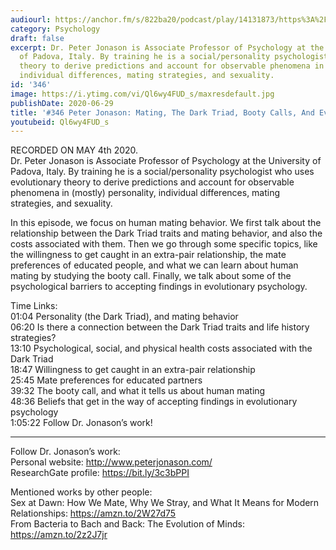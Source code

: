 ```yaml
---
audiourl: https://anchor.fm/s/822ba20/podcast/play/14131873/https%3A%2F%2Fd3ctxlq1ktw2nl.cloudfront.net%2Fproduction%2F2020-4-22%2F75647799-44100-2-36f828462edcd.m4a
category: Psychology
draft: false
excerpt: Dr. Peter Jonason is Associate Professor of Psychology at the University
  of Padova, Italy. By training he is a social/personality psychologist who uses evolutionary
  theory to derive predictions and account for observable phenomena in (mostly) personality,
  individual differences, mating strategies, and sexuality.
id: '346'
image: https://i.ytimg.com/vi/Ql6wy4FUD_s/maxresdefault.jpg
publishDate: 2020-06-29
title: '#346 Peter Jonason: Mating, The Dark Triad, Booty Calls, And Evo Psych'
youtubeid: Ql6wy4FUD_s
---
```

<div class="timelinks">

RECORDED ON MAY 4th 2020.  
Dr. Peter Jonason is Associate Professor of Psychology at the University of Padova, Italy. By training he is a social/personality psychologist who uses evolutionary theory to derive predictions and account for observable phenomena in (mostly) personality, individual differences, mating strategies, and sexuality.

In this episode, we focus on human mating behavior. We first talk about the relationship between the Dark Triad traits and mating behavior, and also the costs associated with them. Then we go through some specific topics, like the willingness to get caught in an extra-pair relationship, the mate preferences of educated people, and what we can learn about human mating by studying the booty call. Finally, we talk about some of the psychological barriers to accepting findings in evolutionary psychology.

Time Links:  
<time>01:04</time> Personality (the Dark Triad), and mating behavior  
<time>06:20</time> Is there a connection between the Dark Triad traits and life history strategies?  
<time>13:10</time> Psychological, social, and physical health costs associated with the Dark Triad  
<time>18:47</time> Willingness to get caught in an extra-pair relationship  
<time>25:45</time> Mate preferences for educated partners  
<time>39:32</time> The booty call, and what it tells us about human mating  
<time>48:36</time> Beliefs that get in the way of accepting findings in evolutionary psychology  
<time>1:05:22</time> Follow Dr. Jonason’s work!

---

Follow Dr. Jonason’s work:  
Personal website: http://www.peterjonason.com/  
ResearchGate profile: https://bit.ly/3c3bPPI

Mentioned works by other people:  
Sex at Dawn: How We Mate, Why We Stray, and What It Means for Modern Relationships: https://amzn.to/2W27d75  
From Bacteria to Bach and Back: The Evolution of Minds: https://amzn.to/2z2J7jr
</div>

